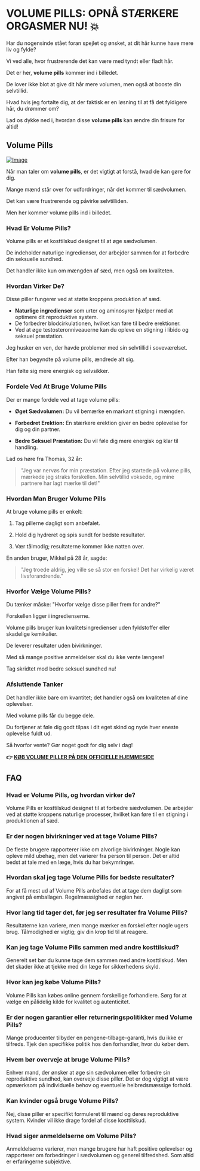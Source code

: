 # VOLUME PILLS: OPNÅ STÆRKERE ORGASMER NU! 💥

Har du nogensinde stået foran spejlet og ønsket, at dit hår kunne have mere liv og fylde? 

Vi ved alle, hvor frustrerende det kan være med tyndt eller fladt hår. 

Det er her, **volume pills** kommer ind i billedet. 

De lover ikke blot at give dit hår mere volumen, men også at booste din selvtillid. 

Hvad hvis jeg fortalte dig, at der faktisk er en løsning til at få det fyldigere hår, du drømmer om? 

Lad os dykke ned i, hvordan disse **volume pills** kan ændre din frisure for altid!

## Volume Pills

[![Image](https://www2.sellhealth.com/181/p2g8n002.jpg)](https://gchaffi.com/HtKBPr0j)

Når man taler om **volume pills**, er det vigtigt at forstå, hvad de kan gøre for dig. 

Mange mænd står over for udfordringer, når det kommer til sædvolumen.

Det kan være frustrerende og påvirke selvtilliden. 

Men her kommer volume pills ind i billedet.

### Hvad Er Volume Pills?

Volume pills er et kosttilskud designet til at øge sædvolumen. 

De indeholder naturlige ingredienser, der arbejder sammen for at forbedre din seksuelle sundhed.

Det handler ikke kun om mængden af sæd, men også om kvaliteten.

### Hvordan Virker De?

Disse piller fungerer ved at støtte kroppens produktion af sæd. 

- **Naturlige ingredienser** som urter og aminosyrer hjælper med at optimere dit reproduktive system.
- De forbedrer blodcirkulationen, hvilket kan føre til bedre erektioner.
- Ved at øge testosteronniveauerne kan du opleve en stigning i libido og seksuel præstation.

Jeg husker en ven, der havde problemer med sin selvtillid i soveværelset. 

Efter han begyndte på volume pills, ændrede alt sig. 

Han følte sig mere energisk og selvsikker.

### Fordele Ved At Bruge Volume Pills

Der er mange fordele ved at tage volume pills:

- **Øget Sædvolumen:** Du vil bemærke en markant stigning i mængden.
  
- **Forbedret Erektion:** En stærkere erektion giver en bedre oplevelse for dig og din partner.
  
- **Bedre Seksuel Præstation:** Du vil føle dig mere energisk og klar til handling.

Lad os høre fra Thomas, 32 år:

> "Jeg var nervøs for min præstation. 
> Efter jeg startede på volume pills, mærkede jeg straks forskellen. 
> Min selvtillid voksede, og mine partnere har lagt mærke til det!"  

### Hvordan Man Bruger Volume Pills

At bruge volume pills er enkelt:

1. Tag pillerne dagligt som anbefalet.
  
2. Hold dig hydreret og spis sundt for bedste resultater.
  
3. Vær tålmodig; resultaterne kommer ikke natten over.

En anden bruger, Mikkel på 28 år, sagde:

> "Jeg troede aldrig, jeg ville se så stor en forskel! 
> Det har virkelig været livsforandrende."

### Hvorfor Vælge Volume Pills?

Du tænker måske: "Hvorfor vælge disse piller frem for andre?"

Forskellen ligger i ingredienserne.

Volume pills bruger kun kvalitetsingredienser uden fyldstoffer eller skadelige kemikalier.

De leverer resultater uden bivirkninger.

Med så mange positive anmeldelser skal du ikke vente længere!

Tag skridtet mod bedre seksuel sundhed nu!

### Afsluttende Tanker

Det handler ikke bare om kvantitet; det handler også om kvaliteten af dine oplevelser.

Med volume pills får du begge dele.

Du fortjener at føle dig godt tilpas i dit eget skind og nyde hver eneste oplevelse fuldt ud. 

Så hvorfor vente? Gør noget godt for dig selv i dag!



**👉 [KØB VOLUME PILLER PÅ DEN OFFICIELLE HJEMMESIDE](https://gchaffi.com/HtKBPr0j)**

## FAQ

### Hvad er Volume Pills, og hvordan virker de?
Volume Pills er kosttilskud designet til at forbedre sædvolumen. De arbejder ved at støtte kroppens naturlige processer, hvilket kan føre til en stigning i produktionen af sæd.

### Er der nogen bivirkninger ved at tage Volume Pills?
De fleste brugere rapporterer ikke om alvorlige bivirkninger. Nogle kan opleve mild ubehag, men det varierer fra person til person. Det er altid bedst at tale med en læge, hvis du har bekymringer.

### Hvordan skal jeg tage Volume Pills for bedste resultater?
For at få mest ud af Volume Pills anbefales det at tage dem dagligt som angivet på emballagen. Regelmæssighed er nøglen her.

### Hvor lang tid tager det, før jeg ser resultater fra Volume Pills?
Resultaterne kan variere, men mange mærker en forskel efter nogle ugers brug. Tålmodighed er vigtig; giv din krop tid til at reagere.

### Kan jeg tage Volume Pills sammen med andre kosttilskud?
Generelt set bør du kunne tage dem sammen med andre kosttilskud. Men det skader ikke at tjekke med din læge for sikkerhedens skyld.

### Hvor kan jeg købe Volume Pills?
Volume Pills kan købes online gennem forskellige forhandlere. Sørg for at vælge en pålidelig kilde for kvalitet og autenticitet.

### Er der nogen garantier eller returneringspolitikker med Volume Pills?
Mange producenter tilbyder en pengene-tilbage-garanti, hvis du ikke er tilfreds. Tjek den specifikke politik hos den forhandler, hvor du køber dem.

### Hvem bør overveje at bruge Volume Pills?
Enhver mand, der ønsker at øge sin sædvolumen eller forbedre sin reproduktive sundhed, kan overveje disse piller. Det er dog vigtigt at være opmærksom på individuelle behov og eventuelle helbredsmæssige forhold.

### Kan kvinder også bruge Volume Pills?
Nej, disse piller er specifikt formuleret til mænd og deres reproduktive system. Kvinder vil ikke drage fordel af disse kosttilskud.

### Hvad siger anmeldelserne om Volume Pills?
Anmeldelserne varierer, men mange brugere har haft positive oplevelser og rapporterer om forbedringer i sædvolumen og generel tilfredshed. Som altid er erfaringerne subjektive.
